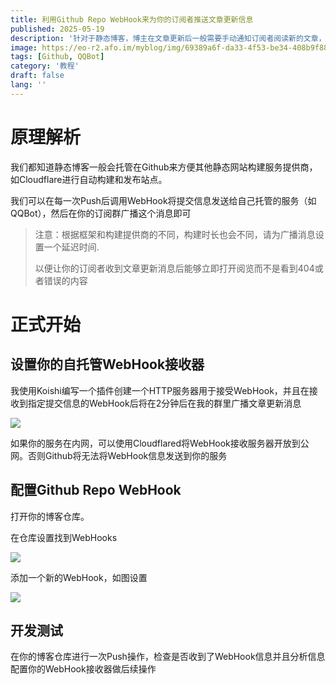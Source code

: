 ```yaml
---
title: 利用Github Repo WebHook来为你的订阅者推送文章更新信息
published: 2025-05-19
description: '针对于静态博客，博主在文章更新后一般需要手动通知订阅者阅读新的文章，本文通过Github WebHook来实现一个全自动的文章更新通知实现'
image: https://eo-r2.afo.im/myblog/img/69389a6f-da33-4f53-be34-408b9f88d9e1.webp
tags: [Github, QQBot]
category: '教程'
draft: false 
lang: ''
---
```




# 原理解析

我们都知道静态博客一般会托管在Github来方便其他静态网站构建服务提供商，如Cloudflare进行自动构建和发布站点。

我们可以在每一次Push后调用WebHook将提交信息发送给自己托管的服务（如QQBot），然后在你的订阅群广播这个消息即可

> 注意：根据框架和构建提供商的不同，构建时长也会不同，请为广播消息设置一个延迟时间.
> 
> 以便让你的订阅者收到文章更新消息后能够立即打开阅览而不是看到404或者错误的内容

# 正式开始

## 设置你的自托管WebHook接收器

我使用Koishi编写一个插件创建一个HTTP服务器用于接受WebHook，并且在接收到指定提交信息的WebHook后将在2分钟后在我的群里广播文章更新消息

![](https://eo-r2.afo.im/myblog/img/53b434e4-cf0e-4cfc-a688-054d13f1c01a.webp)

如果你的服务在内网，可以使用Cloudflared将WebHook接收服务器开放到公网。否则Github将无法将WebHook信息发送到你的服务

## 配置Github Repo WebHook

打开你的博客仓库。

在仓库设置找到WebHooks

![](https://eo-r2.afo.im/myblog/img/e899ddd6-9b3e-4d0a-848b-7f9b43d2004e.webp)

添加一个新的WebHook，如图设置

![](https://eo-r2.afo.im/myblog/img/7fa35782-2d3c-4d18-afca-cb7db8ee36fc.webp)

## 开发测试

在你的博客仓库进行一次Push操作，检查是否收到了WebHook信息并且分析信息配置你的WebHook接收器做后续操作
